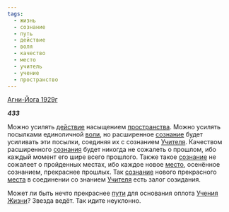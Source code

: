 ```yaml
---
tags:
  - жизнь
  - сознание
  - путь
  - действие
  - воля
  - качество
  - место
  - учитель
  - учение
  - пространство
---
```

[Агни-Йога 1929г](https://127.0.0.1:4002/agni/1929)

___433___

Можно усилять [действие](../../../tags/#действие) насыщением [пространства](../../../tags/#пространство). Можно усилять посылками единоличной [воли](../../../tags/#воля), но расширенное [сознание](../../../tags/#сознание) будет усиливать эти посылки, соединяя их с сознанием [Учителя](../../../tags/#учитель). Качеством расширенного [сознания](../../../tags/#сознание) будет никогда не сожалеть о прошлом, ибо каждый момент его шире всего прошлого. Также такое [сознание](../../../tags/#сознание) не сожалеет о пройденных местах, ибо каждое новое [место](../../../tags/#место), осенённое сознанием, прекраснее прошлых. Так [сознание](../../../tags/#сознание) нового прекрасного [места](../../../tags/#[место](../../../tags/#место)) в соединении со знанием [Учителя](../../../tags/#учитель) есть залог созидания.   

Может ли быть нечто прекраснее [пути](../../../tags/#путь) для основания оплота [Учения](../../../tags/#учение) [Жизни](../../../tags/#жизнь)? Звезда ведёт. Так идите неуклонно.